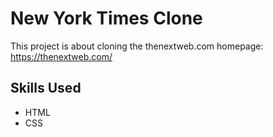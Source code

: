 # New York Times Clone

This project is about cloning the thenextweb.com homepage: https://thenextweb.com/

## Skills Used

* HTML
* CSS